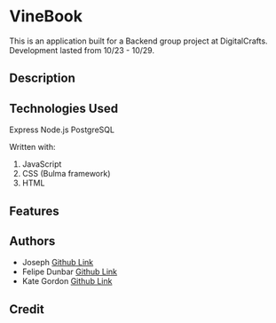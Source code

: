 # VineBook 

This is an application built for a Backend group project at DigitalCrafts. Development lasted from 10/23 - 10/29.

## Description


## Technologies Used 

Express 
Node.js 
PostgreSQL 

Written with: 

1. JavaScript  
2. CSS (Bulma framework)
3. HTML 

## Features 



## Authors

* Joseph [Github Link]()
* Felipe Dunbar [Github Link](https://github.com/FelipeD97)
* Kate Gordon [Github Link](https://github.com/kate-gordon)

## Credit 
